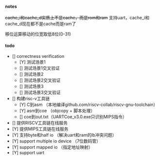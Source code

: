 #### notes
~~cache_i和cache_d实质上不是cache，而是rom和ram~~
支持uart，cache_i和cache_d现在都不是cache而是ram了  

移位运算移动的位宽取低8位(0-31)  

#### todo

- [] correctness verification
  + [Y] 测试场景1
  + [] 测试场景1交叉验证
  + [] 测试场景2
  + [] 测试场景2交叉验证
  + [] 测试场景3
  + [] 测试场景3交叉验证
- [] 构建risc-v工具链
  + [Y] C到asm （本地编译github.com/riscv-collab/riscv-gnu-toolchain）
  + [Y] asm到coe （objcopy + 脚本处理）
  + [] coe到out.txt（UARTCoe_v3.0.exe只识别MIPS指令）
- [] 提供RISCV工具链在线服务
- [Y] 提供MIPS工具链在线服务
- [Y] 支持byte和half io （解决uart和ram的lb冲突问题）
- [Y] support multiple io device （7位数码管）
- [Y] support mapped io （指定地址映射）
- [Y] support uart
